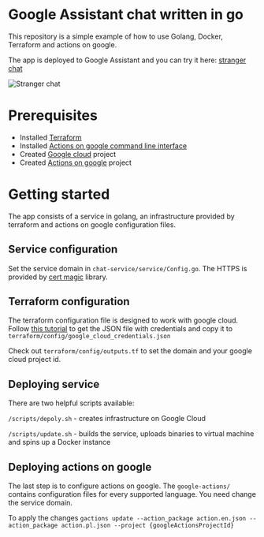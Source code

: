 # Google Assistant chat written in go

This repository is a simple example of how to use Golang, Docker, Terraform and actions on google.

The app is deployed to Google Assistant and you can try it here: [stranger chat](https://assistant.google.com/services/a/uid/000000ee76914812?hl=en)

![Stranger chat](https://i.imgur.com/zkdo7jn.png)

# Prerequisites
- Installed [Terraform](https://www.terraform.io/)
- Installed [Actions on google command line interface](https://developers.google.com/actions/tools/gactions-cli)
- Created [Google cloud](https://cloud.google.com) project
- Created [Actions on google](https://developers.google.com/actions) project

# Getting started
The app consists of a service in golang, an infrastructure provided by terraform and actions on google configuration files.

## Service configuration

Set the service domain in `chat-service/service/Config.go`. The HTTPS is provided by [cert magic](https://github.com/mholt/certmagic) library.

## Terraform configuration

The terraform configuration file is designed to work with google cloud. Follow [this tutorial](https://cloud.google.com/video-intelligence/docs/common/auth) to get the JSON file with credentials and
copy it to `terraform/config/google_cloud_credentials.json`

Check out `terraform/config/outputs.tf` to set the domain and your google cloud project id.

## Deploying service

There are two helpful scripts available:

`/scripts/depoly.sh` - creates infrastructure on Google Cloud

`/scripts/update.sh` - builds the service, uploads binaries to virtual machine and spins up a Docker instance

## Deploying actions on google

The last step is to configure actions on google. The `google-actions/` contains configuration files for every supported language.
You need change the service domain.

To apply the changes `gactions update --action_package action.en.json --action_package action.pl.json --project {googleActionsProjectId}`
